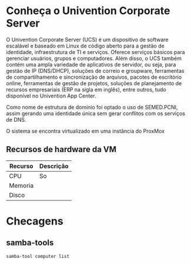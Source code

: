 # Conheça o Univention Corporate Server

O Univention Corporate Server (UCS) é um dispositivo de software escalável e baseado em Linux de código aberto para a gestão de identidade, infraestrutura de TI e serviços. Oferece serviços básicos para gerenciar usuários, grupos e computadores. Além disso, o UCS também contém uma ampla variedade de aplicativos de servidor, ou seja, para gestão de IP (DNS/DHCP), soluções de correio e groupware, ferramentas de compartilhamento e sincronização de arquivos, pacotes de escritório online, ferramentas de gestão de projetos, soluções de planejamento de recursos empresariais (ERP na sigla em inglês), entre outros, tudo disponível no Univention App Center.

Como nome de estrutura de domínio foi optado o uso de SEMED.PCNI, assim gerando uma identidade única sem gerar conflitos com os serviços de DNS.

O sistema se encontra virtualizado em uma instância do ProxMox

## Recursos de hardware da VM
Recurso | Descrição
----|----
CPU| So
Memoria|
Disco|

# Checagens

## samba-tools

~~~ shell
samba-tool computer list
~~~
